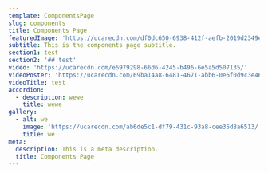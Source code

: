 ```yaml
---
template: ComponentsPage
slug: components
title: Components Page
featuredImage: 'https://ucarecdn.com/df0dc650-6938-412f-aefb-2019d2349e13/'
subtitle: This is the components page subtitle.
section1: test
section2: '## test'
video: 'https://ucarecdn.com/e6979298-66d6-4245-b496-6e5a5d507135/'
videoPoster: 'https://ucarecdn.com/69ba14a8-6481-4671-abb6-0e6f0d9c3e46/'
videoTitle: test
accordion:
  - description: wewe
    title: wewe
gallery:
  - alt: we
    image: 'https://ucarecdn.com/ab6de5c1-df79-431c-93a8-cee35d8a6513/'
    title: we
meta:
  description: This is a meta description.
  title: Components Page
---
```


